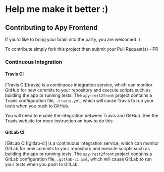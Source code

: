 # Help me make it better :)

## Contributing to Apy Frontend

If you'd like to bring your brain into the party, you are welcomed :)

To contribute simply fork this project then submit your Pull Request(s) - PR

### Continuous Integration

#### Travis CI

[Travis CI][travis] is a continuous integration service, which can monitor GitHub for new commits
to your repository and execute scripts such as building the app or running tests. The `apy-rest2front`
project contains a Travis configuration file, `.travis.yml`, which will cause Travis to run your
tests when you push to GitHub.

You will need to enable the integration between Travis and GitHub. See the Travis website for more
instruction on how to do this.

#### GitLab CI

[GitLab CI][gitlab-ci] is a continuous integration service, which can monitor GitLab for new commits
to your repository and execute scripts such as building the app or running tests. The `apy-rest2front`
project contains a GitLab configuration file, `.gitlab-ci.yml`, which will cause GitLab to run your
tests when you push to GitLab.
